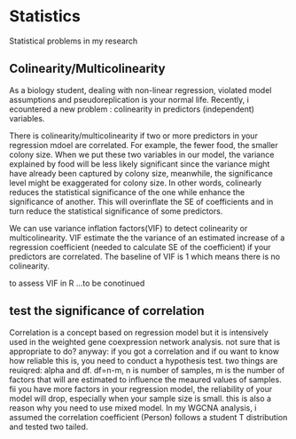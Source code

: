 # Statistics
Statistical problems  in my research

## Colinearity/Multicolinearity

As a biology student, dealing with non-linear regression, violated model assumptions and pseudoreplication is your normal life. Recently, i ecountered a new problem : colinearity in predictors (independent) variables.  

There is colinearity/multicolinearity if two or more predictors in your regression mdoel are correlated. For example, the fewer food, the smaller colony size. When we put these two variables in our model, the variance explained by food will be less likely significant since the variance might have already been captured by colony size, meanwhile, the significance level might be exaggerated for colony size. In other words, colinearly reduces the statistical significance of the one while enhance the significance of another. This will overinflate the SE of coefficients and in turn reduce the statistical significance of some predictors.

We can use variance inflation factors(VIF) to detect colinearity or multicolinearity. VIF estimate the the variance of an estimated increase of a regression coefficient (needed to calculate SE of the coefficient) if your predictors are correlated. The baseline of VIF is 1 which means there is no colinearity. 

to assess VIF in R
...to be conotinued

## test the significance of correlation
Correlation is a concept based on regression model but it is intensively used in the weighted gene coexpression network analysis. not sure that is appropriate to do?
anyway: if you got a correlation and if ou want to know how reliable this is, you need to conduct a hypothesis test. two things are reuiqred: alpha and df. df=n-m, n is number of samples, m is the number of factors that will are estimated to influence the meaured values of samples. fii you have more factors in your regression model, the reliability of your model will drop, especially when your sample size is small. this is also a reason why you need to use mixed model. In my WGCNA analysis, i assumed the correlation coefficient (Person) follows a  student T distribution and tested two tailed. 
